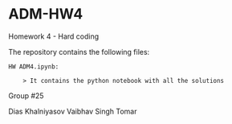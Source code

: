 # ADM-HW4
Homework 4 - Hard coding

The repository contains the following files:

    HW ADM4.ipynb:

        > It contains the python notebook with all the solutions

Group #25

Dias Khalniyasov
Vaibhav Singh Tomar

